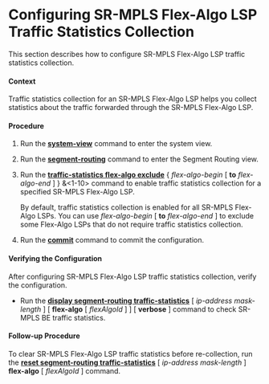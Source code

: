 Configuring SR-MPLS Flex-Algo LSP Traffic Statistics Collection
===============================================================

This section describes how to configure SR-MPLS Flex-Algo LSP traffic statistics collection.

#### Context

Traffic statistics collection for an SR-MPLS Flex-Algo LSP helps you collect statistics about the traffic forwarded through the SR-MPLS Flex-Algo LSP.


#### Procedure

1. Run the [**system-view**](cmdqueryname=system-view) command to enter the system view.
2. Run the [**segment-routing**](cmdqueryname=segment-routing) command to enter the Segment Routing view.
3. Run the [**traffic-statistics flex-algo exclude**](cmdqueryname=traffic-statistics+flex-algo+exclude) { *flex-algo-begin* [ **to** *flex-algo-end* ] } &<1-10> command to enable traffic statistics collection for a specified SR-MPLS Flex-Algo LSP.
   
   
   
   By default, traffic statistics collection is enabled for all SR-MPLS Flex-Algo LSPs. You can use *flex-algo-begin* [ **to** *flex-algo-end* ] to exclude some Flex-Algo LSPs that do not require traffic statistics collection.
4. Run the [**commit**](cmdqueryname=commit) command to commit the configuration.

#### Verifying the Configuration

After configuring SR-MPLS Flex-Algo LSP traffic statistics collection, verify the configuration.

* Run the [**display segment-routing traffic-statistics**](cmdqueryname=display+segment-routing+traffic-statistics) [ *ip-address* *mask-length* ] [ **flex-algo** [ *flexAlgoId* ] ] [ **verbose** ] command to check SR-MPLS BE traffic statistics.


#### Follow-up Procedure

To clear SR-MPLS Flex-Algo LSP traffic statistics before re-collection, run the [**reset segment-routing traffic-statistics**](cmdqueryname=reset+segment-routing+traffic-statistics) [ *ip-address* *mask-length* ] **flex-algo** [ *flexAlgoId* ] command.